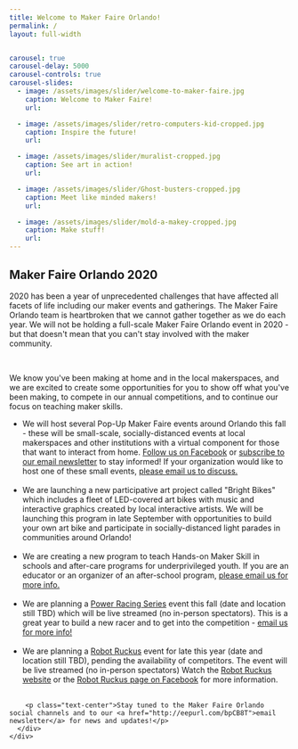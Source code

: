 ```yaml
---
title: Welcome to Maker Faire Orlando!
permalink: /
layout: full-width


carousel: true
carousel-delay: 5000
carousel-controls: true
carousel-slides:
  - image: /assets/images/slider/welcome-to-maker-faire.jpg  
    caption: Welcome to Maker Faire!
    url:

  - image: /assets/images/slider/retro-computers-kid-cropped.jpg  
    caption: Inspire the future!
    url:

  - image: /assets/images/slider/muralist-cropped.jpg
    caption: See art in action!
    url:

  - image: /assets/images/slider/Ghost-busters-cropped.jpg
    caption: Meet like minded makers!
    url:

  - image: /assets/images/slider/mold-a-makey-cropped.jpg
    caption: Make stuff!
    url: 
---
```




<div style="margin-top:30px"></div>
<a name="2020"></a>
<section class="Maker Faire in 2020">
  <div class="container">
    <div class="row text-center">
      <div class="title-w-border-y">
        <h2>Maker Faire Orlando 2020</h2>
        </div>
        </div>
        <div class="row">
        <div class="col-md-8 col-md-offset-2">
        <p>2020 has been a year of unprecedented challenges that have affected all facets of life including our maker events and gatherings.
        The Maker Faire Orlando team is heartbroken that we cannot gather together as we do each year. We will not be holding a full-scale Maker Faire Orlando event in 2020 - but that doesn't mean that you can't stay involved with the maker community.</p>
        <BR>
        <p>We know you've been making at home and in the local makerspaces, and we are excited to create some opportunities for you to show off what you've been making, to compete in our annual competitions, and to continue our focus on teaching maker skills.
        <ul>
        <li>We will host several Pop-Up Maker Faire events around Orlando this fall - these will be small-scale, socially-distanced events at local makerspaces and other institutions with a virtual component for those that want to interact from home. <a href="https://www.facebook.com/makerfaireorlando">Follow us on Facebook</a> or <a href="http://eepurl.com/bpCB8T">subscribe to our email newsletter</a> to stay informed! If your organization would like to host one of these small events, <a href="mailto:makers@makerfaireorlando.com">please email us to discuss.</a></li><br>
        <li>We are launching a new participative art project called "Bright Bikes" which includes a fleet of LED-covered art bikes with music and interactive graphics created by local interactive artists. We will be launching this program in late September with opportunities to build your own art bike and participate in socially-distanced light parades in communities around Orlando!</li><br>
        <li>We are creating a new program to teach Hands-on Maker Skill in schools and after-care programs for underprivileged youth. If you are an educator or an organizer of an after-school program, <a href="mailto:educators@makerfaireorlando.com">please email us for more info.</a></li><br>
        <li>We are planning a <a href="/power-racing">Power Racing Series</a> event this fall (date and location still TBD) which will be live streamed (no in-person spectators). This is a great year to build a new racer and to get into the competition - <a href="mailto:powerracing@makerfaireorlando.com">email us for more info!</a></li><br>
        <li>We are planning a <a href="https://robotruckus.org">Robot Ruckus</a> event for late this year (date and location still TBD), pending the availability of competitors. The event will be live streamed (no in-person spectators) Watch the <a href="https://www.robotruckus.org">Robot Ruckus website</a> or the <a href="https://www.facebook.com/robotruckus">Robot Ruckus page on Facebook</a> for more information.</li><br>
        </ul>
        </p>

        <p class="text-center">Stay tuned to the Maker Faire Orlando social channels and to our <a href="http://eepurl.com/bpCB8T">email newsletter</a> for news and updates!</p>
      </div>
    </div>
  </div>
</section>
